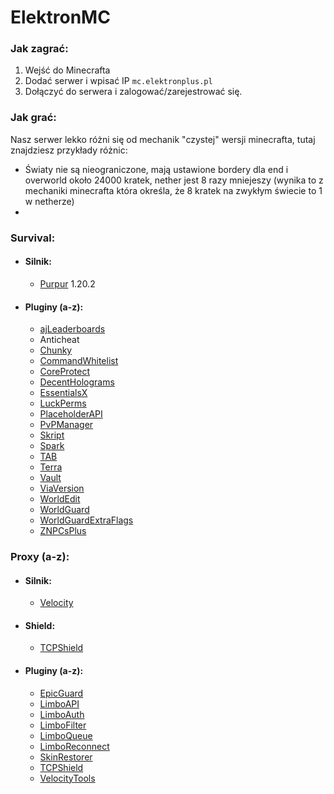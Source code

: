 # ElektronMC

### Jak zagrać:
  1. Wejść do Minecrafta
  2. Dodać serwer i wpisać IP `mc.elektronplus.pl`
  3. Dołączyć do serwera i zalogować/zarejestrować się.

### Jak grać:
  Nasz serwer lekko różni się od mechanik "czystej" wersji minecrafta, tutaj znajdziesz przykłady różnic:
  - Światy nie są nieograniczone, mają ustawione bordery dla end i overworld około 24000 kratek, nether jest 8 razy mniejeszy (wynika to z mechaniki minecrafta która określa, że 8 kratek na zwykłym świecie to 1 w netherze)
  - 

### Survival:
- #### Silnik:
  - [Purpur](https://purpurmc.org/) 1.20.2

- #### Pluginy  (a-z):
  - [ajLeaderboards](https://github.com/ajgeiss0702/ajLeaderboards)
  - Anticheat
  - [Chunky](https://github.com/pop4959/Chunky)
  - [CommandWhitelist](https://github.com/YouHaveTrouble/CommandWhitelist)
  - [CoreProtect](https://github.com/PlayPro/CoreProtect)
  - [DecentHolograms](https://github.com/DecentSoftware-eu/DecentHolograms)
  - [EssentialsX](https://github.com/EssentialsX/Essentials/)
  - [LuckPerms](https://github.com/LuckPerms/LuckPerms)
  - [PlaceholderAPI](https://github.com/PlaceholderAPI/PlaceholderAPI)
  - [PvPManager](https://github.com/ChanceSD/PvPManager)
  - [Skript](https://github.com/SkriptLang/Skript)
  - [Spark](https://github.com/lucko/spark)
  - [TAB](https://github.com/NEZNAMY/TAB)
  - [Terra](https://github.com/PolyhedralDev/Terra)
  - [Vault](https://github.com/milkbowl/Vault)
  - [ViaVersion](https://github.com/ViaVersion/ViaVersion)
  - [WorldEdit](https://github.com/EngineHub/WorldEdit)
  - [WorldGuard](https://github.com/EngineHub/WorldGuard)
  - [WorldGuardExtraFlags](https://github.com/aromaa/WorldGuardExtraFlags)
  - [ZNPCsPlus](https://github.com/Pyrbu/ZNPCsPlus)

### Proxy (a-z):
- #### Silnik:
  - [Velocity](https://papermc.io/software/velocity)
- #### Shield:
  - [TCPShield](https://tcpshield.com/)
- #### Pluginy  (a-z):
  - [EpicGuard](https://github.com/awumii/EpicGuard)
  - [LimboAPI](https://github.com/Elytrium/LimboAPI)
  - [LimboAuth](https://github.com/Elytrium/LimboAuth)
  - [LimboFilter](https://github.com/Elytrium/LimboFilter)
  - [LimboQueue](https://github.com/Elytrium/LimboQueue)
  - [LimboReconnect](https://github.com/Elytrium/LimboReconnect)
  - [SkinRestorer](https://github.com/SkinsRestorer/SkinsRestorerX/)
  - [TCPShield](https://github.com/TCPShield/RealIP)
  - [VelocityTools](https://github.com/Elytrium/VelocityTools)
